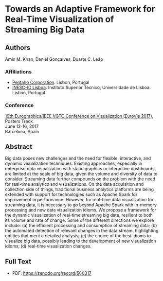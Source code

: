 Towards an Adaptive Framework for Real-Time Visualization of Streaming Big Data
=============

## Authors
Amin M. Khan, Daniel Gonçalves, Duarte C. Leão

### Affiliations

- [Pentaho Corporation](http://www.pentaho.com/). Lisbon, Portugal
- [INESC-ID Lisboa](http://vimmi.inesc-id.pt/). Instituto Superior Técnico, Universidade de Lisboa. Lisbon, Portugal

### Conference

[19th Eurographics/IEEE VGTC Conference on Visualization (EuroVis 2017)](http://eurovis2017.virvig.es/), Posters Track  
June 12-16, 2017  
Barcelona, Spain
      
## Abstract

Big data poses new challenges and the need for flexible, interactive, and dynamic visualization techniques. Existing approaches, especially in enterprise data visualization with static graphics or interactive dashboards, are limited at the scale of big data,  given the volume and diversity of data to consider. Streaming data further compounds on the problem with the need for real-time analytics and visualizations. On the data acquisition and collection side of things, traditional business analytics platforms are being extended with support for technologies such as Apache Spark for improvement in performance. However, for real-time data visualization for streaming data, it is necessary to go beyond Apache Spark with in-memory processing and new data visualization idioms. We propose a framework for the dynamic visualization of real-time streaming big data, resilient to both its volume and rate of change. Some of the different directions we explore include: (a) the efficient processing and consumption of streaming data; (b) the automated detection of relevant changes in the data stream, highlighting entities that merit a detailed analysis; (c) the choice of the best idioms to visualize big data, possibly leading to the development of new visualization idioms; (d) real-time visualization changes.

## Full Text

- PDF: <https://zenodo.org/record/580317>
